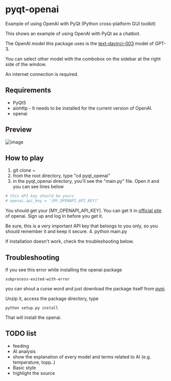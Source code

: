 # pyqt-openai
Example of using OpenAI with PyQt (Python cross-platform GUI toolkit)

This shows an example of using OpenAI with PyQt as a chatbot. 

The OpenAI model this package uses is the <a href="https://beta.openai.com/docs/models/gpt-3">text-davinci-003</a> model of GPT-3.

You can select other model with the combobox on the sidebar at the right side of the window.

An internet connection is required. 

## Requirements
* PyQt5
* aiohttp - It needs to be installed for the current version of OpenAI.
* openai

## Preview
![image](https://user-images.githubusercontent.com/55078043/218295611-e50f448f-f6c5-4caf-8aa0-4927ad845935.png)

## How to play
1. git clone ~
2. from the root directory, type "cd pyqt_openai"
3. in the pyqt_openai directory, you'll see the "main.py" file. Open it and you can see lines below
```python
# this API key should be yours
# openai.api_key = '[MY_OPENAPI_API_KEY]'
```
  You should get your [MY_OPENAPI_API_KEY]. You can get it in <a href="https://platform.openai.com/account/api-keys">official site</a> of openai. Sign up and log in before you get it.

Be sure, this is a very important API key that belongs to you only, so you should remember it and keep it secure.
4. python main.py

If installation doesn't work, check the troubleshooting below.

## Troubleshooting
If you see this error while installing the openai package
```
subprocess-exited-with-error
```
you can shout a curse word and just download the package itself from <a href="https://pypi.org/project/openai/#files">pypi</a>. 

Unzip it, access the package directory, type 
```
python setup.py install
```

That will install the openai.

## TODO list
* feeding
* AI analysis
* show the explanation of every model and terms related to AI (e.g. temperature, topp..)
* Basic style
* highlight the source
